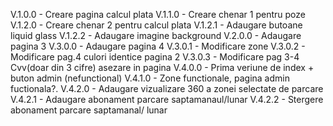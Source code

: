 V.1.0.0 - Creare pagina calcul plata 
V.1.1.0 - Creare chenar 1 pentru poze
V.1.2.0 - Creare chenar 2 pentru calcul plata
V.1.2.1 - Adaugare butoane liquid glass
V.1.2.2 - Adaugare imagine background
V.2.0.0 - Adaugare pagina 3
V.3.0.0 - Adaugare pagina 4
V.3.0.1 - Modificare zone
V.3.0.2 - Modificare pag.4 culori identice pagina 2
V.3.0.3 - Modificare pag 3-4 Cvv(doar din 3 cifre) asezare in pagina
V.4.0.0 - Prima veriune de index + buton admin (nefunctional)
V.4.1.0 - Zone functionale, pagina admin fuctionala?.
V.4.2.0 - Adaugare vizualizare 360 a zonei selectate de parcare
V.4.2.1 - Adaugare abonament parcare saptamanaul/lunar
V.4.2.2 - Stergere abonament parcare saptamanal/ lunar
